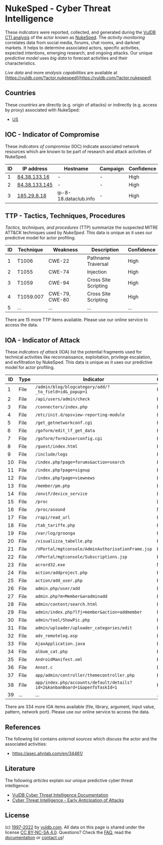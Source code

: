 # NukeSped - Cyber Threat Intelligence

These _indicators_ were reported, collected, and generated during the [VulDB CTI analysis](https://vuldb.com/?kb.cti) of the actor known as [NukeSped](https://vuldb.com/?actor.nukesped). The _activity monitoring_ correlates data from social media, forums, chat rooms, and darknet markets. It helps to determine associated actors, specific activities, expected intentions, emerging research, and ongoing attacks. Our unique _predictive model_ uses _big data_ to forecast activities and their characteristics.

_Live data_ and more _analysis capabilities_ are available at [https://vuldb.com/?actor.nukesped](https://vuldb.com/?actor.nukesped)

## Countries

These _countries_ are directly (e.g. origin of attacks) or indirectly (e.g. access by proxy) associated with NukeSped:

* [US](https://vuldb.com/?country.us)

## IOC - Indicator of Compromise

These _indicators of compromise_ (IOC) indicate associated network resources which are known to be part of research and attack activities of NukeSped.

ID | IP address | Hostname | Campaign | Confidence
-- | ---------- | -------- | -------- | ----------
1 | [84.38.133.16](https://vuldb.com/?ip.84.38.133.16) | - | - | High
2 | [84.38.133.145](https://vuldb.com/?ip.84.38.133.145) | - | - | High
3 | [185.29.8.18](https://vuldb.com/?ip.185.29.8.18) | ip-8-18.dataclub.info | - | High

## TTP - Tactics, Techniques, Procedures

_Tactics, techniques, and procedures_ (TTP) summarize the suspected MITRE ATT&CK techniques used by _NukeSped_. This data is unique as it uses our predictive model for actor profiling.

ID | Technique | Weakness | Description | Confidence
-- | --------- | -------- | ----------- | ----------
1 | T1006 | CWE-22 | Pathname Traversal | High
2 | T1055 | CWE-74 | Injection | High
3 | T1059 | CWE-94 | Cross Site Scripting | High
4 | T1059.007 | CWE-79, CWE-80 | Cross Site Scripting | High
5 | ... | ... | ... | ...

There are 15 more TTP items available. Please use our online service to access the data.

## IOA - Indicator of Attack

These _indicators of attack_ (IOA) list the potential fragments used for technical activities like reconnaissance, exploitation, privilege escalation, and exfiltration by NukeSped. This data is unique as it uses our predictive model for actor profiling.

ID | Type | Indicator | Confidence
-- | ---- | --------- | ----------
1 | File | `/admin/blog/blogcategory/add/?_to_field=id&_popup=1` | High
2 | File | `/api/users/admin/check` | High
3 | File | `/connectors/index.php` | High
4 | File | `/etc/init.d/opsview-reporting-module` | High
5 | File | `/get_getnetworkconf.cgi` | High
6 | File | `/goform/edit_lf_get_data` | High
7 | File | `/goform/form2userconfig.cgi` | High
8 | File | `/guest/index.html` | High
9 | File | `/include/logs` | High
10 | File | `/index.php?page=forums&action=search` | High
11 | File | `/index.php?page=signup` | High
12 | File | `/index.php?page=viewnews` | High
13 | File | `/member/pm.php` | High
14 | File | `/onvif/device_service` | High
15 | File | `/proc` | Low
16 | File | `/proc/asound` | Medium
17 | File | `/rapi/read_url` | High
18 | File | `/tab_tariffe.php` | High
19 | File | `/var/log/groonga` | High
20 | File | `/visualizza_tabelle.php` | High
21 | File | `/VPortal/mgtconsole/AdminAuthorisationFrame.jsp` | High
22 | File | `/VPortal/mgtconsole/Subscriptions.jsp` | High
23 | File | `acrord32.exe` | Medium
24 | File | `action/addproject.php` | High
25 | File | `action/add_user.php` | High
26 | File | `admin.php/user/add` | High
27 | File | `admin.php?m=Member&a=adminadd` | High
28 | File | `admin/content/search.html` | High
29 | File | `admin/index.php?lfj=member&action=addmember` | High
30 | File | `admin/tool/ShowPic.php` | High
31 | File | `admin/uploader/uploader_categories/edit` | High
32 | File | `adv_remotelog.asp` | High
33 | File | `AjaxApplication.java` | High
34 | File | `album_cat.php` | High
35 | File | `AndroidManifest.xml` | High
36 | File | `Annot.c` | Low
37 | File | `app/admin/controller/themecontroller.php` | High
38 | File | `app/index.php/accounts/default/details?id=2&kanbanBoard=1&openToTaskId=1` | High
39 | ... | ... | ...

There are 334 more IOA items available (file, library, argument, input value, pattern, network port). Please use our online service to access the data.

## References

The following list contains _external sources_ which discuss the actor and the associated activities:

* https://asec.ahnlab.com/en/34461/

## Literature

The following _articles_ explain our unique predictive cyber threat intelligence:

* [VulDB Cyber Threat Intelligence Documentation](https://vuldb.com/?kb.cti)
* [Cyber Threat Intelligence - Early Anticipation of Attacks](https://www.scip.ch/en/?labs.20201022)

## License

(c) [1997-2022](https://vuldb.com/?kb.changelog) by [vuldb.com](https://vuldb.com/?kb.about). All data on this page is shared under the license [CC BY-NC-SA 4.0](https://creativecommons.org/licenses/by-nc-sa/4.0/). Questions? Check the [FAQ](https://vuldb.com/?kb.faq), read the [documentation](https://vuldb.com/?kb) or [contact us](https://vuldb.com/?contact)!
